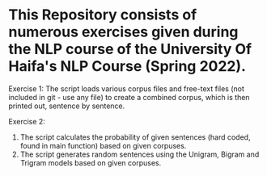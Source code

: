 # This Repository consists of numerous exercises given during the NLP course of the University Of Haifa's NLP Course (Spring 2022).

Exercise 1: 
  The script loads various corpus files and free-text files (not included in git - use any file) to create a combined corpus, which is then printed out, sentence by sentence.

Exercise 2: 
  1) The script calculates the probability of given sentences (hard coded, found in main function) based on given corpuses.
  2) The script generates random sentences using the Unigram, Bigram and Trigram models based on given corpuses.
